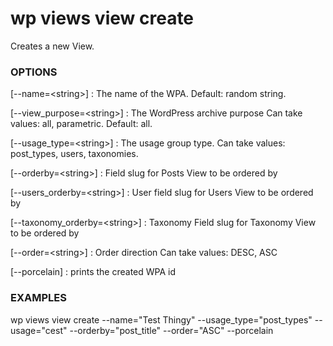 # wp views view create

Creates a new View.

### OPTIONS

[\--name=&lt;string&gt;]
: The name of the WPA. Default: random string.

[\--view_purpose=&lt;string&gt;]
: The WordPress archive purpose Can take values: all, parametric. Default: all.

[\--usage_type=&lt;string&gt;]
: The usage group type. Can take values: post_types, users, taxonomies.

[\--orderby=&lt;string&gt;]
: Field slug for Posts View to be ordered by

[\--users_orderby=&lt;string&gt;]
: User field slug for Users View to be ordered by

[\--taxonomy_orderby=&lt;string&gt;]
: Taxonomy Field slug for Taxonomy View to be ordered by

[\--order=&lt;string&gt;]
: Order direction Can take values: DESC, ASC

[\--porcelain]
: prints the created WPA id

### EXAMPLES

   wp views view create --name="Test Thingy" --usage_type="post_types" --usage="cest" --orderby="post_title" --order="ASC" --porcelain


